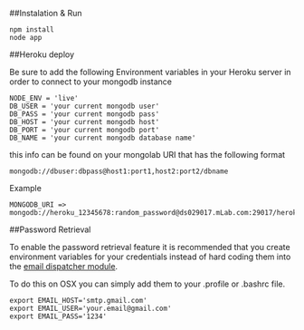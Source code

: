 ##Instalation & Run

    npm install
    node app

##Heroku deploy

Be sure to add the following Environment variables in your Heroku server in order to connect to your mongodb instance

    NODE_ENV = 'live'
    DB_USER = 'your current mongodb user'
    DB_PASS = 'your current mongodb pass'
    DB_HOST = 'your current mongodb host'
    DB_PORT = 'your current mongodb port'
    DB_NAME = 'your current mongodb database name'

this info can be found on your mongolab URI that has the following format

    mongodb://dbuser:dbpass@host1:port1,host2:port2/dbname

Example

    MONGODB_URI => mongodb://heroku_12345678:random_password@ds029017.mLab.com:29017/heroku_12345678

##Password Retrieval

To enable the password retrieval feature it is recommended that you create environment variables for your credentials instead of hard coding them into the [email dispatcher module](https://github.com/braitsch/node-login/blob/master/app/server/modules/email-dispatcher.js).

To do this on OSX you can simply add them to your .profile or .bashrc file.

	export EMAIL_HOST='smtp.gmail.com'
	export EMAIL_USER='your.email@gmail.com'
	export EMAIL_PASS='1234'


